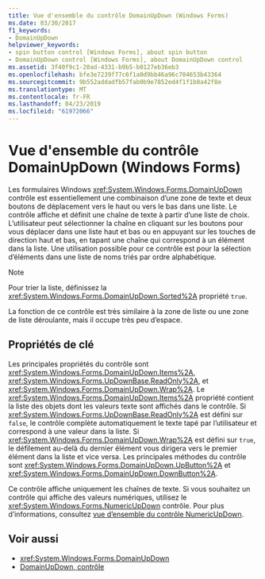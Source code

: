 ```yaml
---
title: Vue d'ensemble du contrôle DomainUpDown (Windows Forms)
ms.date: 03/30/2017
f1_keywords:
- DomainUpDown
helpviewer_keywords:
- spin button control [Windows Forms], about spin button
- DomainUpDown control [Windows Forms], about DomainUpDown control
ms.assetid: 3f40f9c1-20ad-4331-b9b5-b0127eb36eb3
ms.openlocfilehash: bfe3e7239f77c6f1a0d9bb46a96c704653b43364
ms.sourcegitcommit: 9b552addadfb57fab0b9e7852ed4f1f1b8a42f8e
ms.translationtype: MT
ms.contentlocale: fr-FR
ms.lasthandoff: 04/23/2019
ms.locfileid: "61972066"
---
```

# <a name="domainupdown-control-overview-windows-forms"></a>Vue d'ensemble du contrôle DomainUpDown (Windows Forms)
Les formulaires Windows <xref:System.Windows.Forms.DomainUpDown> contrôle est essentiellement une combinaison d’une zone de texte et deux boutons de déplacement vers le haut ou vers le bas dans une liste. Le contrôle affiche et définit une chaîne de texte à partir d’une liste de choix. L’utilisateur peut sélectionner la chaîne en cliquant sur les boutons pour vous déplacer dans une liste haut et bas ou en appuyant sur les touches de direction haut et bas, en tapant une chaîne qui correspond à un élément dans la liste. Une utilisation possible pour ce contrôle est pour la sélection d’éléments dans une liste de noms triés par ordre alphabétique.  
  
> [!NOTE]
>  Pour trier la liste, définissez la <xref:System.Windows.Forms.DomainUpDown.Sorted%2A> propriété `true`.  
  
 La fonction de ce contrôle est très similaire à la zone de liste ou une zone de liste déroulante, mais il occupe très peu d’espace.  
  
## <a name="key-properties"></a>Propriétés de clé  
 Les principales propriétés du contrôle sont <xref:System.Windows.Forms.DomainUpDown.Items%2A>, <xref:System.Windows.Forms.UpDownBase.ReadOnly%2A>, et <xref:System.Windows.Forms.DomainUpDown.Wrap%2A>. Le <xref:System.Windows.Forms.DomainUpDown.Items%2A> propriété contient la liste des objets dont les valeurs texte sont affichés dans le contrôle. Si <xref:System.Windows.Forms.UpDownBase.ReadOnly%2A> est défini sur `false`, le contrôle complète automatiquement le texte tapé par l’utilisateur et correspond à une valeur dans la liste. Si <xref:System.Windows.Forms.DomainUpDown.Wrap%2A> est défini sur `true`, le défilement au-delà du dernier élément vous dirigera vers le premier élément dans la liste et vice versa. Les principales méthodes du contrôle sont <xref:System.Windows.Forms.DomainUpDown.UpButton%2A> et <xref:System.Windows.Forms.DomainUpDown.DownButton%2A>.  
  
 Ce contrôle affiche uniquement les chaînes de texte. Si vous souhaitez un contrôle qui affiche des valeurs numériques, utilisez le <xref:System.Windows.Forms.NumericUpDown> contrôle. Pour plus d’informations, consultez [vue d’ensemble du contrôle NumericUpDown](numericupdown-control-overview-windows-forms.md).  
  
## <a name="see-also"></a>Voir aussi

- <xref:System.Windows.Forms.DomainUpDown>
- [DomainUpDown, contrôle](domainupdown-control-windows-forms.md)
